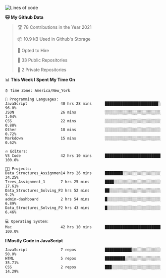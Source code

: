 <!--START_SECTION:waka-->
![Lines of code](https://img.shields.io/badge/From%20Hello%20World%20I%27ve%20Written-120847%20lines%20of%20code-blue)

**🐱 My Github Data** 

> 🏆 78 Contributions in the Year 2021
 > 
> 📦 10.9 kB Used in Github's Storage 
 > 
> 💼 Opted to Hire
 > 
> 📜 33 Public Repositories 
 > 
> 🔑 2 Private Repositories  
 > 
📊 **This Week I Spent My Time On** 

```text
⌚︎ Time Zone: America/New_York

💬 Programming Languages: 
JavaScript               40 hrs 28 mins      ████████████████████████░   96.0% 
JSON                     26 mins             ░░░░░░░░░░░░░░░░░░░░░░░░░   1.04% 
CSS                      22 mins             ░░░░░░░░░░░░░░░░░░░░░░░░░   0.88% 
Other                    18 mins             ░░░░░░░░░░░░░░░░░░░░░░░░░   0.72% 
Markdown                 15 mins             ░░░░░░░░░░░░░░░░░░░░░░░░░   0.62%

🔥 Editors: 
VS Code                  42 hrs 10 mins      █████████████████████████   100.0%

🐱‍💻 Projects: 
Data_Structures_Assignmen14 hrs 26 mins      ████████░░░░░░░░░░░░░░░░░   34.25% 
Trees_Assignment_1       7 hrs 25 mins       ████░░░░░░░░░░░░░░░░░░░░░   17.61% 
Data_Structures_Solving_P3 hrs 52 mins       ██░░░░░░░░░░░░░░░░░░░░░░░   9.2% 
admin-dashboard          2 hrs 54 mins       █░░░░░░░░░░░░░░░░░░░░░░░░   6.89% 
Data_Structures_Solving_P2 hrs 43 mins       █░░░░░░░░░░░░░░░░░░░░░░░░   6.46%

💻 Operating System: 
Mac                      42 hrs 10 mins      █████████████████████████   100.0%

```

**I Mostly Code in JavaScript** 

```text
JavaScript               7 repos             ████████████░░░░░░░░░░░░░   50.0% 
HTML                     5 repos             █████████░░░░░░░░░░░░░░░░   35.71% 
CSS                      2 repos             ███░░░░░░░░░░░░░░░░░░░░░░   14.29%

```



<!--END_SECTION:waka-->
